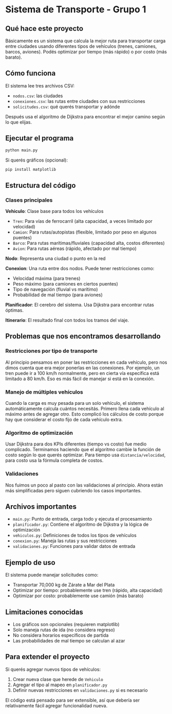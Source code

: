 # Sistema de Transporte - Grupo 1

## Qué hace este proyecto

Básicamente es un sistema que calcula la mejor ruta para transportar carga entre ciudades usando diferentes tipos de vehículos (trenes, camiones, barcos, aviones). Podés optimizar por tiempo (más rápido) o por costo (más barato).

## Cómo funciona

El sistema lee tres archivos CSV:
- `nodos.csv`: las ciudades
- `conexiones.csv`: las rutas entre ciudades con sus restricciones
- `solicitudes.csv`: qué querés transportar y adónde

Después usa el algoritmo de Dijkstra para encontrar el mejor camino según lo que elijas.

## Ejecutar el programa

```bash
python main.py
```

Si querés gráficos (opcional):
```bash
pip install matplotlib
```

## Estructura del código

### Clases principales

**Vehiculo**: Clase base para todos los vehículos
- `Tren`: Para vías de ferrocarril (alta capacidad, a veces limitado por velocidad)
- `Camion`: Para rutas/autopistas (flexible, limitado por peso en algunos puentes)
- `Barco`: Para rutas marítimas/fluviales (capacidad alta, costos diferentes)
- `Avion`: Para rutas aéreas (rápido, afectado por mal tiempo)

**Nodo**: Representa una ciudad o punto en la red

**Conexion**: Una ruta entre dos nodos. Puede tener restricciones como:
- Velocidad máxima (para trenes)
- Peso máximo (para camiones en ciertos puentes)
- Tipo de navegación (fluvial vs marítimo)
- Probabilidad de mal tiempo (para aviones)

**Planificador**: El cerebro del sistema. Usa Dijkstra para encontrar rutas óptimas.

**Itinerario**: El resultado final con todos los tramos del viaje.

## Problemas que nos encontramos desarrollando

### Restricciones por tipo de transporte

Al principio pensamos en poner las restricciones en cada vehículo, pero nos dimos cuenta que era mejor ponerlas en las conexiones. Por ejemplo, un tren puede ir a 100 km/h normalmente, pero en cierta vía específica está limitado a 80 km/h. Eso es más fácil de manejar si está en la conexión.

### Manejo de múltiples vehículos

Cuando la carga es muy pesada para un solo vehículo, el sistema automáticamente calcula cuántos necesitás. Primero llena cada vehículo al máximo antes de agregar otro. Esto complicó los cálculos de costo porque hay que considerar el costo fijo de cada vehículo extra.

### Algoritmo de optimización

Usar Dijkstra para dos KPIs diferentes (tiempo vs costo) fue medio complicado. Terminamos haciendo que el algoritmo cambie la función de costo según lo que querés optimizar. Para tiempo usa `distancia/velocidad`, para costo usa la fórmula completa de costos.

### Validaciones

Nos fuimos un poco al pasto con las validaciones al principio. Ahora están más simplificadas pero siguen cubriendo los casos importantes.

## Archivos importantes

- `main.py`: Punto de entrada, carga todo y ejecuta el procesamiento
- `planificador.py`: Contiene el algoritmo de Dijkstra y la lógica de optimización
- `vehiculos.py`: Definiciones de todos los tipos de vehículos
- `conexion.py`: Maneja las rutas y sus restricciones
- `validaciones.py`: Funciones para validar datos de entrada

## Ejemplo de uso

El sistema puede manejar solicitudes como:
- Transportar 70,000 kg de Zárate a Mar del Plata
- Optimizar por tiempo: probablemente use tren (rápido, alta capacidad)
- Optimizar por costo: probablemente use camión (más barato)

## Limitaciones conocidas

- Los gráficos son opcionales (requieren matplotlib)
- Solo maneja rutas de ida (no considera regreso)
- No considera horarios específicos de partida
- Las probabilidades de mal tiempo se calculan al azar

## Para extender el proyecto

Si querés agregar nuevos tipos de vehículos:
1. Crear nueva clase que herede de `Vehiculo`
2. Agregar el tipo al mapeo en `planificador.py`
3. Definir nuevas restricciones en `validaciones.py` si es necesario

El código está pensado para ser extensible, así que debería ser relativamente fácil agregar funcionalidad nueva.